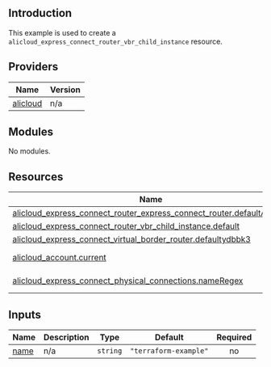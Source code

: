 ## Introduction

This example is used to create a `alicloud_express_connect_router_vbr_child_instance` resource.

<!-- BEGIN_TF_DOCS -->
## Providers

| Name | Version |
|------|---------|
| <a name="provider_alicloud"></a> [alicloud](#provider\_alicloud) | n/a |

## Modules

No modules.

## Resources

| Name | Type |
|------|------|
| [alicloud_express_connect_router_express_connect_router.defaultAAlhUy](https://registry.terraform.io/providers/aliyun/alicloud/latest/docs/resources/express_connect_router_express_connect_router) | resource |
| [alicloud_express_connect_router_vbr_child_instance.default](https://registry.terraform.io/providers/aliyun/alicloud/latest/docs/resources/express_connect_router_vbr_child_instance) | resource |
| [alicloud_express_connect_virtual_border_router.defaultydbbk3](https://registry.terraform.io/providers/aliyun/alicloud/latest/docs/resources/express_connect_virtual_border_router) | resource |
| [alicloud_account.current](https://registry.terraform.io/providers/aliyun/alicloud/latest/docs/data-sources/account) | data source |
| [alicloud_express_connect_physical_connections.nameRegex](https://registry.terraform.io/providers/aliyun/alicloud/latest/docs/data-sources/express_connect_physical_connections) | data source |

## Inputs

| Name | Description | Type | Default | Required |
|------|-------------|------|---------|:--------:|
| <a name="input_name"></a> [name](#input\_name) | n/a | `string` | `"terraform-example"` | no |
<!-- END_TF_DOCS -->
